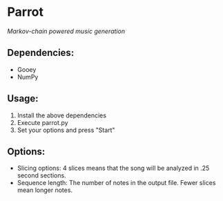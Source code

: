 # Parrot
*Markov-chain powered music generation*

## Dependencies:
* Gooey
* NumPy

## Usage:
1. Install the above dependencies
1. Execute parrot.py
1. Set your options and press "Start"

## Options:
* Slicing options: 4 slices means that the song will be analyzed in .25 second sections.
* Sequence length: The number of notes in the output file. Fewer slices mean longer notes. 
